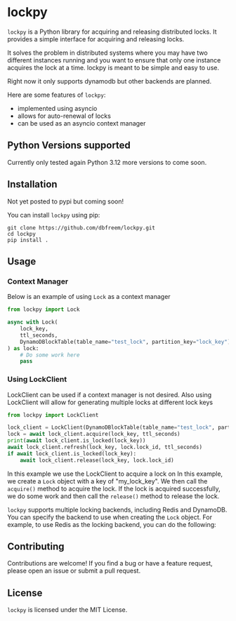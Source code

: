 # lockpy


`lockpy` is a Python library for acquiring and releasing distributed locks. It provides a simple interface for acquiring and releasing locks.

It solves the problem in distributed systems where you may have two different instances running and you want to ensure that only one instance acquires the lock at a time. lockpy is meant to be simple and easy to use.

Right now it only supports dynamodb but other backends are planned.

Here are some features of `lockpy`:
 - implemented using asyncio
 - allows for auto-renewal of locks
 - can be used as an asyncio context manager

## Python Versions supported
Currently only tested again Python 3.12 more versions to come soon. 

## Installation

Not yet posted to pypi but coming soon!

You can install `lockpy` using pip:

```
git clone https://github.com/dbfreem/lockpy.git
cd lockpy
pip install .
```

## Usage

### Context Manager
Below is an example of using `Lock` as a context manager

```python
from lockpy import Lock

async with Lock(
    lock_key,
    ttl_seconds,
    DynamoDBlockTable(table_name="test_lock", partition_key="lock_key")
) as lock:
    # Do some work here
    pass
```

### Using LockClient

LockClient can be used if a context manager is not desired. Also using LockClient will allow for generating multiple locks at different lock keys

```python
from lockpy import LockClient

lock_client = LockClient(DynamoDBlockTable(table_name="test_lock", partition_key="lock_key"))
lock = await lock_client.acquire(lock_key, ttl_seconds)
print(await lock_client.is_locked(lock_key))
await lock_client.refresh(lock_key, lock.lock_id, ttl_seconds)
if await lock_client.is_locked(lock_key):
    await lock_client.release(lock_key, lock.lock_id)
```
In this example we use the LockClient to acquire a lock on 
In this example, we create a `Lock` object with a key of "my_lock_key". We then call the `acquire()` method to acquire the lock. If the lock is acquired successfully, we do some work and then call the `release()` method to release the lock.

`lockpy` supports multiple locking backends, including Redis and DynamoDB. You can specify the backend to use when creating the `Lock` object. For example, to use Redis as the locking backend, you can do the following:


## Contributing

Contributions are welcome! If you find a bug or have a feature request, please open an issue or submit a pull request.

## License

`lockpy` is licensed under the MIT License.
